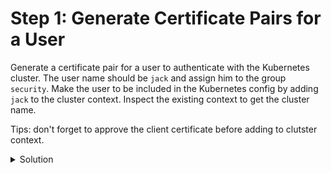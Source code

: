 # Step 1: Generate Certificate Pairs for a User

Generate a certificate pair for a user to authenticate with the Kubernetes cluster. The user name should be `jack` and assign him to the group `security`. Make the user to be included in the Kubernetes config by adding `jack` to the cluster context. Inspect the existing context to get the cluster name.

Tips: don't forget to approve the client certificate before adding to clutster context.

<details>
  <summary>Solution</summary>
  
* Generate certificate pair for `jack` using `openssl`:
```
openssl genrsa -out jack.key 2048
openssl req -new -key jack.key -out jack.csr -subj "/CN=jack/O=observer"
```

* Create certificate signing request object in kubernetes using the following manifest:
```
cat <<EOF | kubectl apply -f -
apiVersion: certificates.k8s.io/v1
kind: CertificateSigningRequest
metadata:
  name: <user>
spec:
  request: <base64-encoded-csr-file>
  signerName: kubernetes.io/kube-apiserver-client
  expirationSeconds: 86400
  usages:
  - client auth
EOF
```

* Approve the CSR: `kubectl certificate approve jack`

* Retrieve the approved CSR to get the client certificate: `kubectl get csr jack -o jsonpath='{.status.certificate}' | base64 -d > jack.crt`

* Add user `jack` to the cluster context: 
```
kubectl config set-credentials jack --client-certificate=<client-cert> --client-key=<client-key> --ember-certs=true
kubectl config set-context jill --cluster=<cluster-name> --user=jack
```
  
</details>

